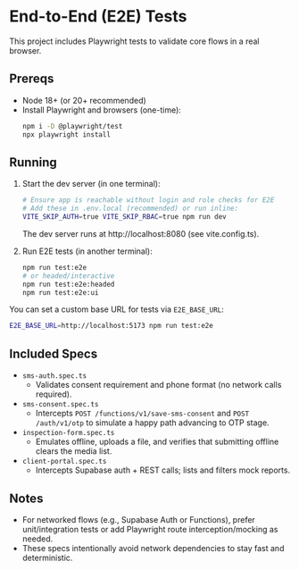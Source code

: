 # End-to-End (E2E) Tests

This project includes Playwright tests to validate core flows in a real browser.

## Prereqs

- Node 18+ (or 20+ recommended)
- Install Playwright and browsers (one-time):
  ```bash
  npm i -D @playwright/test
  npx playwright install
  ```

## Running

1) Start the dev server (in one terminal):
   ```bash
   # Ensure app is reachable without login and role checks for E2E
   # Add these in .env.local (recommended) or run inline:
   VITE_SKIP_AUTH=true VITE_SKIP_RBAC=true npm run dev
   ```

   The dev server runs at http://localhost:8080 (see vite.config.ts).

2) Run E2E tests (in another terminal):
   ```bash
   npm run test:e2e
   # or headed/interactive
   npm run test:e2e:headed
   npm run test:e2e:ui
   ```

You can set a custom base URL for tests via `E2E_BASE_URL`:
```bash
E2E_BASE_URL=http://localhost:5173 npm run test:e2e
```

## Included Specs

- `sms-auth.spec.ts`
  - Validates consent requirement and phone format (no network calls required).
- `sms-consent.spec.ts`
  - Intercepts `POST /functions/v1/save-sms-consent` and `POST /auth/v1/otp` to simulate a happy path advancing to OTP stage.
- `inspection-form.spec.ts`
  - Emulates offline, uploads a file, and verifies that submitting offline clears the media list.
- `client-portal.spec.ts`
  - Intercepts Supabase auth + REST calls; lists and filters mock reports.

## Notes

- For networked flows (e.g., Supabase Auth or Functions), prefer unit/integration tests or add Playwright route interception/mocking as needed.
- These specs intentionally avoid network dependencies to stay fast and deterministic.
